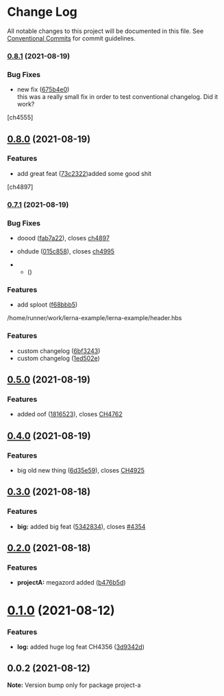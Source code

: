 # Change Log

All notable changes to this project will be documented in this file.
See [Conventional Commits](https://conventionalcommits.org) for commit guidelines.

### [0.8.1](https://github.com/oqx/lerna-example/compare/project-a@0.8.0...project-a@0.8.1) (2021-08-19)


### Bug Fixes

* new fix ([675b4e0](https://github.com/oqx/lerna-example/commit/675b4e05ac854d7827cebcc43c3280c6e7e67dcd))<br />
  this was a really small fix in order to test conventional changelog. Did it work?

[ch4555]



## [0.8.0](https://github.com/oqx/lerna-example/compare/project-a@0.7.1...project-a@0.8.0) (2021-08-19)


### Features

* add great feat ([73c2322](https://github.com/oqx/lerna-example/commit/73c232249e16d8d034eb744a940b5877ed20d92b))added some good shit

[ch4897]



### [0.7.1](https://github.com/oqx/lerna-example/compare/project-a@0.7.0...project-a@0.7.1) (2021-08-19)


### Bug Fixes

* doood ([fab7a22](https://github.com/oqx/lerna-example/commit/fab7a225321c7a039a8115e5984b37a3e40e540a)), closes [ch4897](https://app.clubhouse.io/curbee/story/4897)
* ohdude ([015c858](https://github.com/oqx/lerna-example/commit/015c858fd8ebcbd500a2c6e123433fcc96a48f72)), closes [ch4995](https://app.clubhouse.io/curbee/story/4995)



* 
    *  ([](https://github.com/oqx/lerna-example/commit/))

### Features

* add sploot ([f68bbb5](https://github.com/oqx/lerna-example/commit/f68bbb522f613fecdff14f7f506fcec608887f92))





/home/runner/work/lerna-example/lerna-example/header.hbs

### Features

* custom changelog ([6bf3243](https://github.com/oqx/lerna-example/commit/6bf32432e46644df768d880b83d462c83175ff6d))
* custom changelog ([1ed502e](https://github.com/oqx/lerna-example/commit/1ed502e403537104ecfa7aee7f05cfd052e9fbb9))





## [0.5.0](https://github.com/oqx/lerna-example/compare/project-a@0.4.0...project-a@0.5.0) (2021-08-19)


### Features

* added oof ([1816523](https://github.com/oqx/lerna-example/commit/181652318b533134c665326121ee5fea10de03b3)), closes [CH4762](https://app.clubhouse.io/curbee/story/4762)



## [0.4.0](https://github.com/oqx/lerna-example/compare/project-a@0.3.0...project-a@0.4.0) (2021-08-19)


### Features

* big old new thing ([6d35e59](https://github.com/oqx/lerna-example/commit/6d35e59cf1023a323db91bceb27c6b0a3656aa70)), closes [CH4925](https://app.clubhouse.io/curbee/story/4925)



## [0.3.0](https://github.com/oqx/lerna-example/compare/project-a@0.2.0...project-a@0.3.0) (2021-08-18)


### Features

* **big:** added big feat ([5342834](https://github.com/oqx/lerna-example/commit/5342834de52d81d2468fcb37723978229e0d624f)), closes [#4354](https://app.clubhouse.io/curbee/story/4354)



## [0.2.0](https://github.com/oqx/lerna-example/compare/project-a@0.1.0...project-a@0.2.0) (2021-08-18)


### Features

* **projectA:** megazord added ([b476b5d](https://github.com/oqx/lerna-example/commit/b476b5d6f9e145c46b170a3bd88ab5a90093a0d7))



# [0.1.0](https://github.com/oqx/lerna-example/compare/project-a@0.0.2...project-a@0.1.0) (2021-08-12)


### Features

* **log:** added huge log feat CH4356 ([3d9342d](https://github.com/oqx/lerna-example/commit/3d9342df9fee4eec2950635c2e2aaf31db273838))





## 0.0.2 (2021-08-12)

**Note:** Version bump only for package project-a
